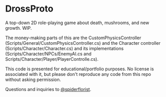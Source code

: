 # DrossProto

A top-down 2D role-playing game about death, mushrooms, and new growth. WIP.

The money-making parts of this are the CustomPhysicsController (Scripts/General/CustomPhysicsController.cs) and the Character controller (Scripts/Character/Character.cs) and its implementations (Scripts/Character/NPCs/EnemyAI.cs and Scripts/Character/Player/PlayerControlle.cs).

This code is presented for educational/portfolio purposes. No license is associated with it, but please don't reproduce any code from this repo without asking permission.

Questions and inquiries to [@spiderflorist](twitter.com/spiderflorist).